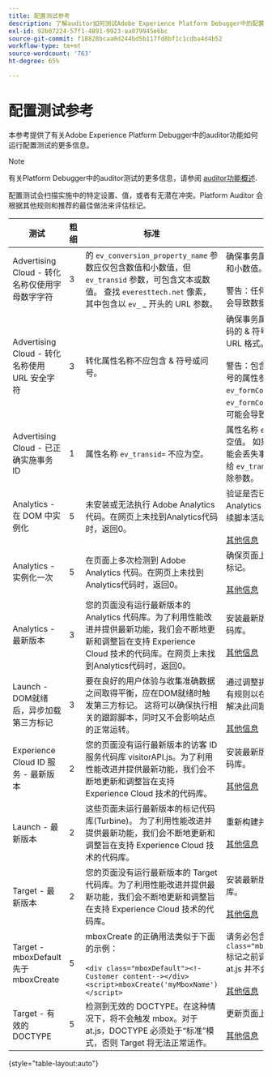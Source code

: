 ```yaml
---
title: 配置测试参考
description: 了解auditor如何测试Adobe Experience Platform Debugger中的配置。
exl-id: 92b07224-57f1-4891-9923-aa079945e6bc
source-git-commit: f18828bcaa0d244bd5b117fd8bf1c1cdba4d4b52
workflow-type: tm+mt
source-wordcount: '763'
ht-degree: 65%

---
```


# 配置测试参考

本参考提供了有关Adobe Experience Platform Debugger中的auditor功能如何运行配置测试的更多信息。

>[!NOTE]
>
>有关Platform Debugger中的auditor测试的更多信息，请参阅 [auditor功能概述](./overview.md).

配置测试会扫描实施中的特定设置、值，或者有无潜在冲突。Platform Auditor 会根据其他规则和推荐的最佳做法来评估标记。

| 测试 | 粗细 | 标准 | 推荐 |
| --- | --- | --- | --- |
| Advertising Cloud - 转化名称仅使用字母数字字符 | 3 | 的 `ev_conversion_property_name` 参数应仅包含数值和小数值，但 `ev_transid` 参数，可包含文本或数值。 查找 `everesttech.net` 像素，其中包含以 `ev_` _ 开头的 URL 参数。 | 确保事务属性参数仅包含数值和小数值。<br><br>警告：任何其他值类型都可能会导致数据丢失。 |
| Advertising Cloud - 转化名称使用 URL 安全字符 | 3 | 转化属性名称不应包含 &amp; 符号或问号。 | 确保事务属性参数不包含非编码的 &amp; 符号或问号。这会破坏 URL 格式。<br><br>警告：包含非编码的&amp;符号或问号的属性参数(例如：  `ev_formComplete?=1` 或  `ev_formComplete&Submit=1`)，可能会导致数据丢失。 |
| Advertising Cloud - 已正确实施事务 ID | 1 | 属性名称  `ev_transid=` 不应为空。 | 属性名称  `ev_transid=` 不应留空值。 如果没有任何值，则可能会丢失事务数据。将值分配给 `ev_transid=` 或从像素中删除参数。 |
| Analytics - 在 DOM 中实例化 | 5 | 未安装或无法执行 Adobe Analytics 代码。在网页上未找到Analytics代码时，返回0。 | 验证是否已在页面上实施 Analytics 标记，且没有遭到后续脚本活动的阻止。<br><br>[其他信息](https://experienceleague.adobe.com/docs/analytics/implementation/home.html?lang=zh-Hans) |
| Analytics - 实例化一次 | 5 | 在页面上多次检测到 Adobe Analytics 代码。在网页上未找到Analytics代码时，返回0。 | 确保页面上仅有一个 Analytics 标记。<br><br>[其他信息](https://experienceleague.adobe.com/docs/analytics/implementation/home.html) |
| Analytics - 最新版本 | 3 | 您的页面没有运行最新版本的 Analytics 代码库。为了利用性能改进并提供最新功能，我们会不断地更新和调整旨在支持 Experience Cloud 技术的代码库。在网页上未找到Analytics代码时，返回0。 | 安装最新版本的 Analytics 代码库。<br><br>[其他信息](https://experienceleague.adobe.com/docs/analytics/implementation/appmeasurement-updates.html) |
| Launch - DOM就绪后，异步加载第三方标记 | 3 | 要在良好的用户体验与收集准确数据之间取得平衡，应在DOM就绪时触发第三方标记。 这将可以确保执行相关的跟踪脚本，同时又不会影响站点的正常运转。 | 通过调整执行第三方像素的所有规则以在DOM就绪时触发来解决此问题。<br><br>[其他信息](https://experienceleague.adobe.com/docs/experience-platform/tags/ui/rules.html?lang=zh-Hans) |
| Experience Cloud ID 服务 - 最新版本 | 2 | 您的页面没有运行最新版本的访客 ID 服务代码库 visitorAPI.js。为了利用性能改进并提供最新功能，我们会不断地更新和调整旨在支持 Experience Cloud 技术的代码库。 | 安装最新版本的访客 ID 服务代码库。<br><br>[其他信息](https://experienceleague.adobe.com/docs/id-service/using/id-service-api/library.html) |
| Launch - 最新版本 | 2 | 这些页面未运行最新版本的标记代码库(Turbine)。 为了利用性能改进并提供最新功能，我们会不断地更新和调整旨在支持 Experience Cloud 技术的代码库。 | 重新构建并发布标记库。<br><br>[其他信息](https://experienceleague.adobe.com/docs/experience-platform/tags/get-started/quick-start.html) |
| Target - 最新版本 | 2 | 您的页面没有运行最新版本的 Target 代码库。为了利用性能改进并提供最新功能，我们会不断地更新和调整旨在支持 Experience Cloud 技术的代码库。 | 安装最新版本的 Target 代码库。<br><br>[其他信息](https://experienceleague.adobe.com/docs/target/using/implement-target/client-side/implement-target-for-client-side-web.html) |
| Target - mboxDefault 先于 mboxCreate | 5 | mboxCreate 的正确用法类似于下面的示例：<br><br> `<div class="mboxDefault"><!-Customer content--></div><script>mboxCreate('myMboxName')</script>` | 请务必包含  `<div class="mboxDefault"></div>` 标记之前调用mboxCreate()。 at.js 并不会为您添加此标记。<br><br>[其他信息](https://experienceleague.adobe.com/docs/target/using/implement-target/client-side/implement-target-for-client-side-web.html) |
| Target - 有效的 DOCTYPE | 5 | 检测到无效的 DOCTYPE。在这种情况下，将不会触发 mbox。对于 at.js，DOCTYPE 必须处于“标准”模式，否则 Target 将无法正常运作。 | 更新页面上的 DOCTYPE。<br><br>[其他信息](https://experienceleague.adobe.com/docs/target/using/implement-target/client-side/at-js-implementation/faq-at-js/target-atjs-faq.html) |

{style=&quot;table-layout:auto&quot;}
